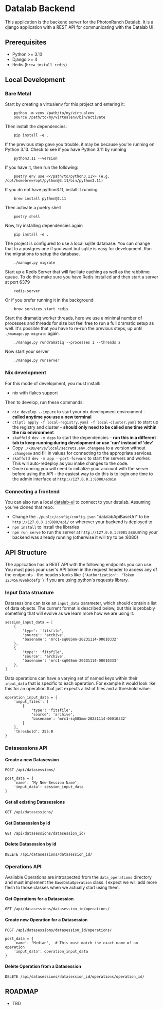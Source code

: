 # Datalab Backend

This application is the backend server for the PhotonRanch Datalab. It is a django application with a REST API for communicating with the Datalab UI.

## Prerequisites
-   Python >= 3.10
-   Django >= 4
-   Redis (`brew install redis`)


## Local Development
### Bare Metal
Start by creating a virtualenv for this project and entering it: 
```
    python -m venv /path/to/my/virtualenv
    source /path/to/my/virtualenv/bin/activate
```

Then install the dependencies:
```
    pip install -e .
```

If the previous step gave you trouble, it may be because you're running on Python 3.13. Check to see if you have Python 3.11 by running
```
    python3.11 --version
```

If you have it, then run the following:
```
    poetry env use <</path/to/python3.11>> (e.g. /opt/homebrew/opt/python@3.11/bin/python3.11)
```
If you do not have python3.11, install it running
```
    brew install python@3.11
```

Then activate a poetry shell
```
    poetry shell
```

Now, try installing dependencies again
```
    pip install -e .
```

The project is configured to use a local sqlite database. You can change that to a postgres one if you want but sqlite is easy for development. Run the migrations to setup the database.
```
    ./manage.py migrate
```

Start up a Redis Server that will faciliate caching as well as the rabbitmq queue. To do this make sure you have Redis installed and then start a server at port 6379
```
    redis-server
```

Or if you prefer running it in the background

```
    brew services start redis
```

Start the dramatiq worker threads, here we use a minimal number of processes and threads for size but feel free to run a full dramatiq setup as well.
It's possible that you have to re-run the previous steps, up until `./manage.py migrate` again.
```
    ./manage.py rundramatiq --processes 1 --threads 2
```
Now start your server
```
    ./manage.py runserver
```

### Nix development
For this mode of development, you must install:
-   nix with flakes support

Then to develop, run these commands:
-   `nix develop --impure` to start your nix development environment - **called anytime you use a new terminal**
-   `ctlptl apply -f local-registry.yaml -f local-cluster.yaml` to start up the registry and cluster - **should only need to be called one time within the nix environment**
-   `skaffold dev -m deps` to start the dependencies - **run this in a different tab to keep running during development or use 'run' instead of 'dev'**
-   Copy `./k8s/envs/local/secrets.env.changeme` to a version without `.changeme` and fill in values for connecting to the appropriate services.
-   `skaffold dev -m app --port-forward` to start the servers and worker. This will auto-redeploy as you make changes to the code.
-   Once running you will need to initialize your account with the server before using the API - the easiest way to do this is to login one time to the admin interface at `http://127.0.0.1:8080/admin`

### Connecting a frontend
You can also run a local [datalab-ui](https://github.com/LCOGT/datalab-ui) to connect to your datalab. Assuming you've cloned that repo:
-   Change the `./public/config/config.json` "datalabApiBaseUrl" to be `http://127.0.0.1:8080/api/` or wherever your backend is deployed to
-   `npm install` to install the libraries
-   `npm run serve` to run the server at `http://127.0.0.1:8081` assuming your backend was already running (otherwise it will try to be :8080)

## API Structure
The application has a REST API with the following endpoints you can use. You must pass your user's API token in the request header to access any of the endpoints - the headers looks like `{'Authorization': 'Token 123456789abcdefg'}` if you are using python's requests library.

### Input Data structure
Datasessions can take an `input_data` parameter, which should contain a list of data objects. The current format is described below, but this is probably something that will evolve as we learn more how we are using it.

    session_input_data = [
        {
            'type': 'fitsfile',
            'source': 'archive',
            'basename': 'mrc1-sq005mm-20231114-00010332'
        },
        {
            'type': 'fitsfile',
            'source': 'archive',
            'basename': 'mrc1-sq005mm-20231114-00010333'
        },
    ]

Data operations can have a varying set of named keys within their `input_data` that is specific to each operation. For example it would look like this for an operation that just expects a list of files and a threshold value:

    operation_input_data = {
        'input_files': [
            {
                'type': 'fitsfile',
                'source': 'archive',
                'basename': 'mrc1-sq005mm-20231114-00010332'
            }
        ],
        'threshold': 255.0
    }

### Datasessions API
#### Create a new Datasession
`POST /api/datasessions/`

    post_data = {
        'name': 'My New Session Name',
        'input_data': session_input_data
    }

#### Get all existing Datasessions
`GET /api/datasessions/`

#### Get Datasession by id
`GET /api/datasessions/datasession_id/`

#### Delete Datasession by id
`DELETE /api/datasessions/datasession_id/`

### Operations API
Available Operations are introspected from the `data_operations` directory and must implement the `BaseDataOperation` class. I expect we will add more flesh to those classes when we actually start using them. 
#### Get Operations for a Datasession
`GET /api/datasessions/datasession_id/operations/`

#### Create new Operation for a Datasession
`POST /api/datasessions/datasession_id/operations/`
    
    post_data = {
        'name': 'Median',  # This must match the exact name of an operation
        'input_data': operation_input_data
    }

#### Delete Operation from a Datasession
`DELETE /api/datasessions/datasession_id/operations/operation_id/`

## ROADMAP
* TBD
